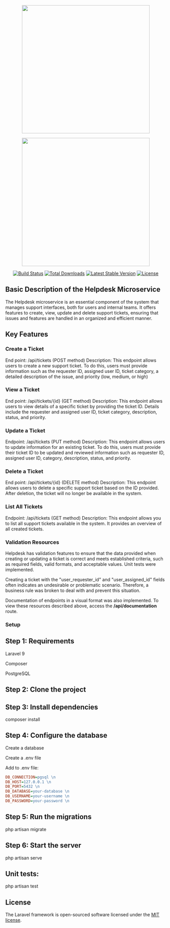 <p align="center"><a href="https://laravel.com" target="_blank"><img src="https://raw.githubusercontent.com/laravel/art/master/logo-lockup/5%20SVG/2%20CMYK/1%20Full%20Color/laravel-logolockup-cmyk-red.svg" width="400"></a></p>

<p align="center"><a href="https://laravel.com" target="_blank"><img src="https://logovtor.com/wp-content/uploads/2020/09/swagger-supported-by-smartbear-logo-vector.png" width="400"></a></p>


<p align="center">
<a href="https://travis-ci.org/laravel/framework"><img src="https://travis-ci.org/laravel/framework.svg" alt="Build Status"></a>
<a href="https://packagist.org/packages/laravel/framework"><img src="https://img.shields.io/packagist/dt/laravel/framework" alt="Total Downloads"></a>
<a href="https://packagist.org/packages/laravel/framework"><img src="https://img.shields.io/packagist/v/laravel/framework" alt="Latest Stable Version"></a>
<a href="https://packagist.org/packages/laravel/framework"><img src="https://img.shields.io/packagist/l/laravel/framework" alt="License"></a>
</p>

<h2>
    Basic Description of the Helpdesk Microservice
</h2>
<p>
The Helpdesk microservice is an essential component of the system that manages support interfaces, both for users and internal teams. It offers features to create, view, update and delete support tickets, ensuring that issues and features are handled in an organized and efficient manner.
</p>

<h2>Key Features</h2>

<h3>Create a Ticket</h3>
<p>
End point: /api/tickets (POST method)
Description: This endpoint allows users to create a new support ticket. To do this, users must provide information such as the requester ID, assigned user ID, ticket category, a detailed description of the issue, and priority (low, medium, or high)
</p>

<h3>View a Ticket</h3>
<p>
End point: /api/tickets/{id} (GET method)
Description: This endpoint allows users to view details of a specific ticket by providing the ticket ID. Details include the requester and assigned user ID, ticket category, description, status, and priority.
</p>

<h3>Update a Ticket</h3>
<p>
Endpoint: /api/tickets (PUT method)
Description: This endpoint allows users to update information for an existing ticket. To do this, users must provide their ticket ID to be updated and reviewed information such as requester ID, assigned user ID, category, description, status, and priority.
</p>

<h3>Delete a Ticket</h3>
<p>
End point: /api/tickets/{id} (DELETE method)
Description: This endpoint allows users to delete a specific support ticket based on the ID provided. After deletion, the ticket will no longer be available in the system. 
</p>

<h3>List All Tickets</h3>
<p>
Endpoint: /api/tickets (GET method)
Description: This endpoint allows you to list all support tickets available in the system. It provides an overview of all created tickets.
</p>

<h3>Validation Resources</h3>
<p>
Helpdesk has validation features to ensure that the data provided when creating or updating a ticket is correct and meets established criteria, such as required fields, valid formats, and acceptable values. Unit tests were implemented.
</p>

<p>
Creating a ticket with the "user_requester_id" and "user_assigned_id" fields often indicates an undesirable or problematic scenario. Therefore, a business rule was broken to deal with and prevent this situation.
</p>

<p>
    Documentation of endpoints in a visual format was also implemented. To view these resources described above, access the <strong>/api/documentation</strong> route.
</p>

<h3>Setup</h3>

<h2>Step 1: Requirements</h2>
<p>Laravel 9</p>
<p>Composer</p>
<p>PostgreSQL</p>

<h2>
Step 2: Clone the project  
</h2>

<h2>
Step 3: Install dependencies
</h2>
<p>
composer install
</p>

<h2>
Step 4: Configure the database
</h2>
<p>Create a database</p>
<p>Create a .env file</p>
<p>Add to .env file:</p>

```ini
DB_CONNECTION=pgsql \n
DB_HOST=127.0.0.1 \n
DB_PORT=5432 \n
DB_DATABASE=your-database \n
DB_USERNAME=your-username \n
DB_PASSWORD=your-password \n
```

<h2>
Step 5: Run the migrations
</h2>
<p>php artisan migrate</p>


<h2>
Step 6: Start the server
</h2>
<p>php artisan serve</p>


<h2>
Unit tests:
</h2>
<p>php artisan test</p>


## License

The Laravel framework is open-sourced software licensed under the [MIT license](https://opensource.org/licenses/MIT).
